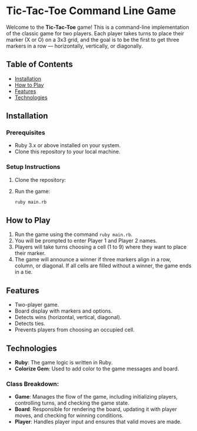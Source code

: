 # Tic-Tac-Toe Command Line Game

Welcome to the **Tic-Tac-Toe** game! This is a command-line implementation of the classic game for two players. Each player takes turns to place their marker (X or O) on a 3x3 grid, and the goal is to be the first to get three markers in a row — horizontally, vertically, or diagonally.

## Table of Contents

- [Installation](#installation)
- [How to Play](#how-to-play)
- [Features](#features)
- [Technologies](#technologies)

## Installation

### Prerequisites

- Ruby 3.x or above installed on your system.
- Clone this repository to your local machine.

### Setup Instructions

1. Clone the repository:

2. Run the game:
   ```bash
   ruby main.rb
   ```

## How to Play

1. Run the game using the command `ruby main.rb`.
2. You will be prompted to enter Player 1 and Player 2 names.
3. Players will take turns choosing a cell (1 to 9) where they want to place their marker.
4. The game will announce a winner if three markers align in a row, column, or diagonal. If all cells are filled without a winner, the game ends in a tie.

## Features

- Two-player game.
- Board display with markers and options.
- Detects wins (horizontal, vertical, diagonal).
- Detects ties.
- Prevents players from choosing an occupied cell.

## Technologies

- **Ruby**: The game logic is written in Ruby.
- **Colorize Gem**: Used to add color to the game messages and board.

### Class Breakdown:

- **Game**: Manages the flow of the game, including initializing players, controlling turns, and checking the game state.
- **Board**: Responsible for rendering the board, updating it with player moves, and checking for winning conditions.
- **Player**: Handles player input and ensures that valid moves are made.
